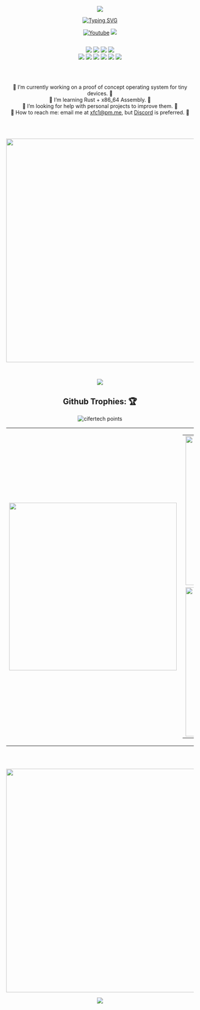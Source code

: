 <p align="center">
  <img src="https://capsule-render.vercel.app/api?type=waving&color=gradient&height=60&section=header" />
</p>
<p align="center">
    <a href="https://git.io/typing-svg"><img src="https://readme-typing-svg.demolab.com?font=Press+Start+2P&size=26&pause=1000&center=true&vCenter=true&width=911&height=103&lines=Hi%2C+I'm+cisco+%F0%9F%91%8B+;Embedded+Systems" alt="Typing SVG" /></a>
</p>

<p align="center">
    <a href="https://www.youtube.com/channel/UCfhyTQpimu5Bp8Z4Q1rho1A?sub_confirmation=1" alt="Youtube Channel">
        <img alt="Youtube" title="Youtube" src="https://img.shields.io/badge/-Subscribe-red?style=for-the-badge&logo=youtube&logoColor=white" /></a>
    <a href="https://discord.gg/BJtTBNYHpp" alt="Programming and Linux Community">
        <img src="https://img.shields.io/discord/819650821314052106?color=7289DA&labelColor=4a64bd&logo=discord&logoColor=white&style=for-the-badge" /></a>
</p>

##

<p align="center">
    <img src="https://img.shields.io/badge/DISTRO-Fedora-blue?colorA=151515&colorB=8C977D&style=for-the-badge" />
    <img src="https://img.shields.io/badge/WM-Hyprland-blue?colorA=151515&colorB=8C977D&style=for-the-badge" />
    <img src="https://img.shields.io/badge/EDITOR-Neovim-blue?colorA=151515&colorB=8C977D&style=for-the-badge" />
    <img src="https://img.shields.io/badge/SHELL-ZSH-blue?colorA=151515&colorB=8C977D&style=for-the-badge" /> <br>
    <img src="https://img.shields.io/badge/LANGUAGE-Rust-blue?colorA=151515&colorB=7788AA&style=for-the-badge" />
    <img src="https://img.shields.io/badge/LANGUAGE-C/C++-blue?colorA=151515&colorB=7788AA&style=for-the-badge" />
    <img src="https://img.shields.io/badge/LANGUAGE-Ruby-blue?colorA=151515&colorB=7788AA&style=for-the-badge" />
    <img src="https://img.shields.io/badge/LANGUAGE-Python-blue?colorA=151515&colorB=7788AA&style=for-the-badge" />
    <img src="https://img.shields.io/badge/LANGUAGE-Golang-blue?colorA=151515&colorB=7788AA&style=for-the-badge" />
    <img src="https://img.shields.io/badge/LANGUAGE-Zig-blue?colorA=151515&colorB=7788AA&style=for-the-badge" />
</p>

<br>
<br>

<p align="center">
🔷 I’m currently working on a proof of concept operating system for tiny devices. 🔷<br>
🔷 I’m learning Rust + x86_64 Assembly. 🔷<br>
🔷 I’m looking for help with personal projects to improve them. 🔷<br>
🔷 How to reach me: email me at <a href = "mailto://xfc1@pm.me">xfc1@pm.me</a>, but <a href="https://discord.com/users/466533081327861770">Discord</a> is preferred. 🔷<br>
</p>

<br>
<br>

<p align="center">
  <img width="600" src="https://stats.hyochan.dev/api/github-stats?login=xfcasio" />
</p>

<br>

<p align="center">
     <img src="https://dcbadge.vercel.app/api/shield/466533081327861770" />
</p>

##
<h2 align="center">Github Trophies: 🏆️</h1>

<p align="center">
    <img src="https://github-profile-trophy.vercel.app/?username=xfcasio&theme=onedark&hide_border=true&no-frame=true&row=1&column=5" alt="cifertech points"/>
</p>

<p align="center">
<table align="center" style="border: 0px solid black">
        <td><img width="450px" src="https://github-readme-stats.vercel.app/api/top-langs/?username=xfcasio&hide_border=true&show_icons=true&no-frame=true&theme=react" /></td>
        <td>
            <table style="border: 0px solid black">
                <tr>
                    <td><img width="400px" src="https://github-readme-stats.vercel.app/api?username=xfcasio&show_icons=true&theme=react&hide_border=true" /></td>
                </tr>
                <tr>
                    <td><img width="400px" src="http://github-readme-streak-stats.herokuapp.com?user=xfcasio&theme=react&hide_border=true" /></td>
                </tr>
            </table>
        </td>
</table>
</p>

##
<br>
<p align="center">
    <img width="600px" src="https://metrics.lecoq.io/xfcasio?template=classic&base.header=0&base.activity=0&base.community=0&base.repositories=0&base.metadata=0&people=1&people.limit=200&people.identicons=false&people.identicons.hide=false&people.size=35&people.types=followers&people.shuffle=false&config.timezone=Cairo" />
</p>


<p align="center">
  <img src="https://capsule-render.vercel.app/api?type=waving&color=gradient&height=60&section=footer" />
</p>
